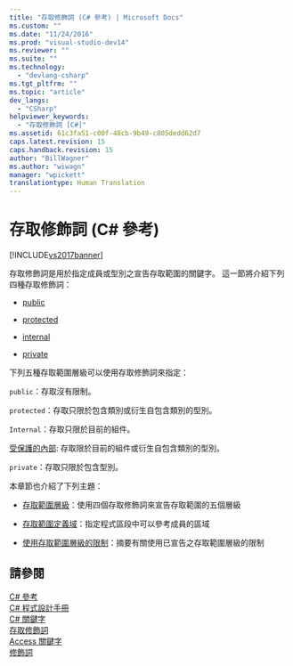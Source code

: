 ```yaml
---
title: "存取修飾詞 (C# 參考) | Microsoft Docs"
ms.custom: ""
ms.date: "11/24/2016"
ms.prod: "visual-studio-dev14"
ms.reviewer: ""
ms.suite: ""
ms.technology: 
  - "devlang-csharp"
ms.tgt_pltfrm: ""
ms.topic: "article"
dev_langs: 
  - "CSharp"
helpviewer_keywords: 
  - "存取修飾詞 [C#]"
ms.assetid: 61c3fa51-c00f-48cb-9b49-c805dedd62d7
caps.latest.revision: 15
caps.handback.revision: 15
author: "BillWagner"
ms.author: "wiwagn"
manager: "wpickett"
translationtype: Human Translation
---
```

# 存取修飾詞 (C# 參考)
[!INCLUDE[vs2017banner](../../../csharp/includes/vs2017banner.md)]

存取修飾詞是用於指定成員或型別之宣告存取範圍的關鍵字。  這一節將介紹下列四種存取修飾詞：  
  
-   [public](../../../csharp/language-reference/keywords/public.md)  
  
-   [protected](../../../csharp/language-reference/keywords/protected.md)  
  
-   [internal](../../../csharp/language-reference/keywords/internal.md)  
  
-   [private](../../../csharp/language-reference/keywords/private.md)  
  
 下列五種存取範圍層級可以使用存取修飾詞來指定：  
  
 `public`：存取沒有限制。  
  
 `protected`：存取只限於包含類別或衍生自包含類別的型別。  
  
 `Internal`：存取只限於目前的組件。  
  
 [受保護的內部](../../../csharp/programming-guide/classes-and-structs/access-modifiers.md): 存取限於目前的組件或衍生自包含類別的型別。  
  
 `private`：存取只限於包含型別。  
  
 本章節也介紹了下列主題：  
  
-   [存取範圍層級](../../../csharp/language-reference/keywords/accessibility-levels.md)：使用四個存取修飾詞來宣告存取範圍的五個層級  
  
-   [存取範圍定義域](../../../csharp/language-reference/keywords/accessibility-domain.md)：指定程式區段中可以參考成員的區域  
  
-   [使用存取範圍層級的限制](../../../csharp/language-reference/keywords/restrictions-on-using-accessibility-levels.md)：摘要有關使用已宣告之存取範圍層級的限制  
  
## 請參閱  
 [C\# 參考](../../../csharp/language-reference/index.md)   
 [C\# 程式設計手冊](../../../csharp/programming-guide/index.md)   
 [C\# 關鍵字](../../../csharp/language-reference/keywords/index.md)   
 [存取修飾詞](../../../csharp/programming-guide/classes-and-structs/access-modifiers.md)   
 [Access 關鍵字](../../../csharp/language-reference/keywords/access-keywords.md)   
 [修飾詞](../../../csharp/language-reference/keywords/modifiers.md)